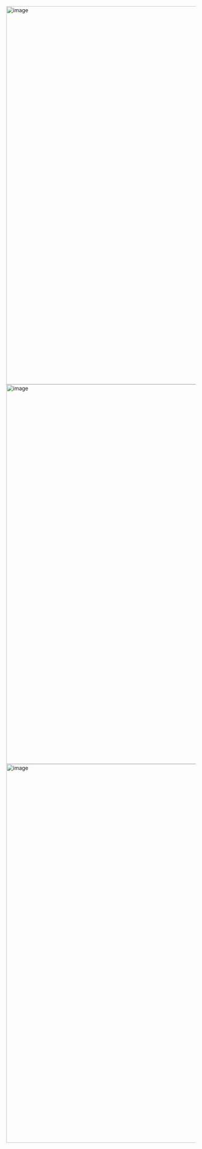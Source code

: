 <img width="1918" height="1002" alt="image" src="https://github.com/user-attachments/assets/24467aab-d493-4237-a5f0-96e41a6e292b" />
<img width="1919" height="1006" alt="image" src="https://github.com/user-attachments/assets/80ca1f66-23ab-410f-bd1c-12ca5b12a04d" />
<img width="1919" height="1004" alt="image" src="https://github.com/user-attachments/assets/e008cac7-db63-41e3-bcaf-384d4f3fdf85" />
